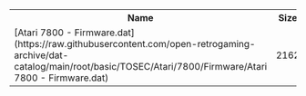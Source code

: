 <table>
<tr><th>Name</th><th>Size</th></tr>
<tr><td>
[Atari 7800 - Firmware.dat](https://raw.githubusercontent.com/open-retrogaming-archive/dat-catalog/main/root/basic/TOSEC/Atari/7800/Firmware/Atari 7800 - Firmware.dat)
</td><td>2162</td></tr>
</table>
